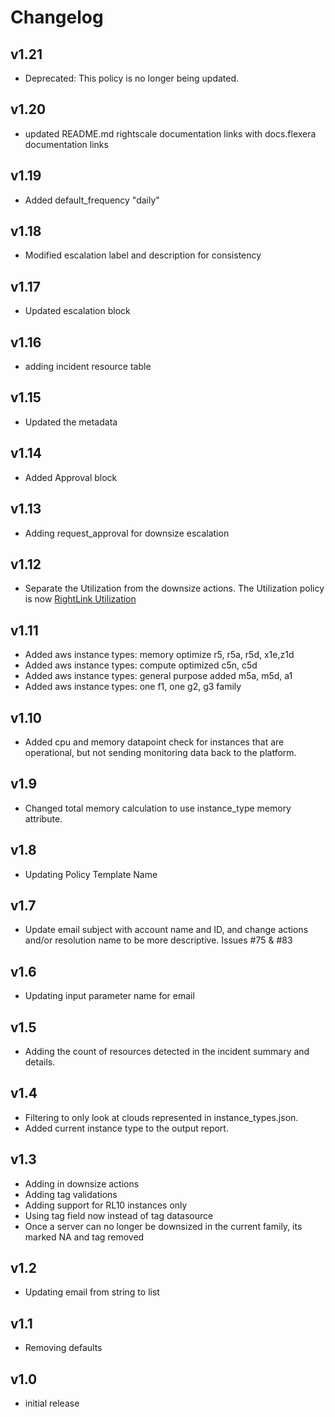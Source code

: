 # Changelog

## v1.21

- Deprecated: This policy is no longer being updated.

## v1.20

- updated README.md rightscale documentation links with docs.flexera documentation links

## v1.19

- Added default_frequency "daily"

## v1.18

- Modified escalation label and description for consistency

## v1.17

- Updated escalation block

## v1.16

- adding incident resource table

## v1.15

- Updated the metadata

## v1.14

- Added Approval block

## v1.13

- Adding request_approval for downsize escalation

## v1.12

- Separate the Utilization from the downsize actions.  The Utilization policy is now [RightLink Utilization](https://github.com/flexera/policy_templates/blob/master/cost/rightlink_rightsize/README.md)

## v1.11

- Added aws instance types: memory optimize r5, r5a, r5d, x1e,z1d
- Added aws instance types: compute optimized c5n, c5d
- Added aws instance types: general purpose added m5a, m5d, a1
- Added aws instance types: one f1, one g2, g3 family

## v1.10

- Added cpu and memory datapoint check for instances that are operational, but not sending monitoring data back to the platform.

## v1.9

- Changed total memory calculation to use instance_type memory attribute.

## v1.8

- Updating Policy Template Name

## v1.7

- Update email subject with account name and ID, and change actions and/or resolution name to be more descriptive. Issues #75 & #83

## v1.6

- Updating input parameter name for email

## v1.5

- Adding the count of resources detected in the incident summary and details.

## v1.4

- Filtering to only look at clouds represented in instance_types.json.
- Added current instance type to the output report.

## v1.3

- Adding in downsize actions
- Adding tag validations
- Adding support for RL10 instances only
- Using tag field now instead of tag datasource
- Once a server can no longer be downsized in the current family, its marked NA and tag removed

## v1.2

- Updating email from string to list

## v1.1

- Removing defaults

## v1.0

- initial release
